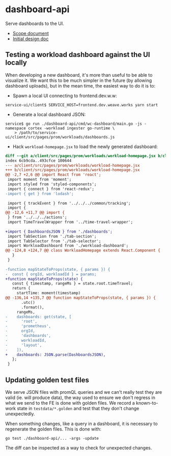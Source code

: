 # dashboard-api

Serve dashboards to the UI.

- [Scope document](https://docs.google.com/document/d/1I1TKUGlnAJvb7ASGrmgYYME6PyRU-cTZYH_ABUYzDqE/edit)
- [Initial design doc](https://docs.google.com/document/d/1CQ2JW2_E1Tj6-CfAGcbf6sXzePvJnQCuywcz5L3l7iE/edit?usp=sharing)

## Testing a workload dashboard against the UI locally

When developing a new dashboard, it's more than useful to be able to
visualize it. We want this to be much simpler in the future (by allowing
dashboard uploads), but in the mean time, the easiest way to do it is to:

- Spawn a local UI connecting to frontend.dev.w.w:

```shell
service-ui/client$ SERVICE_HOST=frontend.dev.weave.works yarn start
```

- Generate a local dashboard JSON:

```shell
service$ go run ./dashboard-api/cmd/wc-dashboard/main.go -js -namespace cortex -workload ingester go-runtime \
    > /path/to/service-ui/client/src/pages/prom/workloads/dashboards.js
```

- Hack `workload-homepage.jsx` to load the newly generated dashboard:

```diff
diff --git a/client/src/pages/prom/workloads/workload-homepage.jsx b/client/src/pages/prom/workloads/workload-homepage.jsx
index 6cb9cda..493cfce 100644
--- a/client/src/pages/prom/workloads/workload-homepage.jsx
+++ b/client/src/pages/prom/workloads/workload-homepage.jsx
@@ -2,7 +2,6 @@ import React from 'react';
 import moment from 'moment';
 import styled from 'styled-components';
 import { connect } from 'react-redux';
-import { get } from 'lodash';
 
 import { trackEvent } from '../../../common/tracking';
 import {
@@ -12,6 +11,7 @@ import {
 } from '../../../actions';
 import TimeTravelWrapper from '../time-travel-wrapper';
 
+import { DashboardsJSON } from './dashboards';
 import TabSection from './tab-section';
 import TabSelector from './tab-selector';
 import WorkloadDashboard from './workload-dashboard';
@@ -124,8 +124,7 @@ class WorkloadHomepage extends React.Component {
   }
 }
 
-function mapStateToProps(state, { params }) {
-  const { orgId, workloadId } = params;
+function mapStateToProps(state) {
   const { timestamp, rangeMs } = state.root.timeTravel;
   return {
     startTime: moment(timestamp)
@@ -136,14 +135,7 @@ function mapStateToProps(state, { params }) {
       .utc()
       .format(),
     rangeMs,
-    dashboards: get(state, [
-      'root',
-      'prometheus',
-      orgId,
-      'dashboards',
-      workloadId,
-      'layout',
-    ]),
+    dashboards: JSON.parse(DashboardsJSON),
   };
 }
```

## Updating golden test files

We serve JSON files with promQL queries and we can't really test they are valid
(ie. will produce data), the way used to ensure we don't regress in what we
send to the FE is done with golden files. We record a known-to-work state in
`testdata/*.golden` and test that they don't change unexpectedly.

When something changes, like a query in a dashboard, it is necessary to
regenerate the golden files. This is done with:

```shell
go test ./dashboard-api/... -args -update
```

The diff can be inspected as a way to check for unexpected changes.
